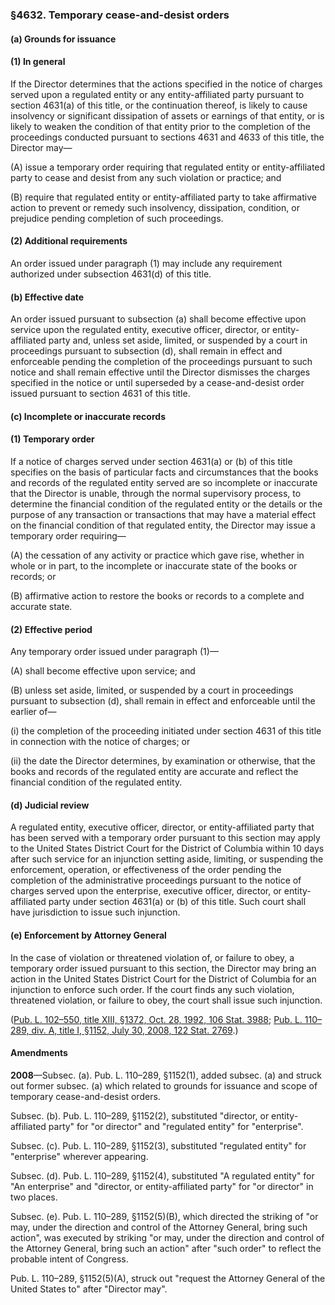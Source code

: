 ### §4632. Temporary cease-and-desist orders ###

[]()

#### (a) Grounds for issuance ####

[]()

#### (1) In general ####

If the Director determines that the actions specified in the notice of charges served upon a regulated entity or any entity-affiliated party pursuant to section 4631(a) of this title, or the continuation thereof, is likely to cause insolvency or significant dissipation of assets or earnings of that entity, or is likely to weaken the condition of that entity prior to the completion of the proceedings conducted pursuant to sections 4631 and 4633 of this title, the Director may—

[]()

(A) issue a temporary order requiring that regulated entity or entity-affiliated party to cease and desist from any such violation or practice; and

[]()

(B) require that regulated entity or entity-affiliated party to take affirmative action to prevent or remedy such insolvency, dissipation, condition, or prejudice pending completion of such proceedings.

[]()

#### (2) Additional requirements ####

An order issued under paragraph (1) may include any requirement authorized under subsection 4631(d) of this title.

[]()

#### (b) Effective date ####

An order issued pursuant to subsection (a) shall become effective upon service upon the regulated entity, executive officer, director, or entity-affiliated party and, unless set aside, limited, or suspended by a court in proceedings pursuant to subsection (d), shall remain in effect and enforceable pending the completion of the proceedings pursuant to such notice and shall remain effective until the Director dismisses the charges specified in the notice or until superseded by a cease-and-desist order issued pursuant to section 4631 of this title.

[]()

#### (c) Incomplete or inaccurate records ####

[]()

#### (1) Temporary order ####

If a notice of charges served under section 4631(a) or (b) of this title specifies on the basis of particular facts and circumstances that the books and records of the regulated entity served are so incomplete or inaccurate that the Director is unable, through the normal supervisory process, to determine the financial condition of the regulated entity or the details or the purpose of any transaction or transactions that may have a material effect on the financial condition of that regulated entity, the Director may issue a temporary order requiring—

[]()

(A) the cessation of any activity or practice which gave rise, whether in whole or in part, to the incomplete or inaccurate state of the books or records; or

[]()

(B) affirmative action to restore the books or records to a complete and accurate state.

[]()

#### (2) Effective period ####

Any temporary order issued under paragraph (1)—

[]()

(A) shall become effective upon service; and

[]()

(B) unless set aside, limited, or suspended by a court in proceedings pursuant to subsection (d), shall remain in effect and enforceable until the earlier of—

[]()

(i) the completion of the proceeding initiated under section 4631 of this title in connection with the notice of charges; or

[]()

(ii) the date the Director determines, by examination or otherwise, that the books and records of the regulated entity are accurate and reflect the financial condition of the regulated entity.

[]()

#### (d) Judicial review ####

A regulated entity, executive officer, director, or entity-affiliated party that has been served with a temporary order pursuant to this section may apply to the United States District Court for the District of Columbia within 10 days after such service for an injunction setting aside, limiting, or suspending the enforcement, operation, or effectiveness of the order pending the completion of the administrative proceedings pursuant to the notice of charges served upon the enterprise, executive officer, director, or entity-affiliated party under section 4631(a) or (b) of this title. Such court shall have jurisdiction to issue such injunction.

[]()

#### (e) Enforcement by Attorney General ####

In the case of violation or threatened violation of, or failure to obey, a temporary order issued pursuant to this section, the Director may bring an action in the United States District Court for the District of Columbia for an injunction to enforce such order. If the court finds any such violation, threatened violation, or failure to obey, the court shall issue such injunction.

([Pub. L. 102–550, title XIII, §1372, Oct. 28, 1992, 106 Stat. 3988](/statviewer.htm?volume=106&page=3988); [Pub. L. 110–289, div. A, title I, §1152, July 30, 2008, 122 Stat. 2769](/statviewer.htm?volume=122&page=2769).)

#### Amendments ####

**2008**—Subsec. (a). Pub. L. 110–289, §1152(1), added subsec. (a) and struck out former subsec. (a) which related to grounds for issuance and scope of temporary cease-and-desist orders.

Subsec. (b). Pub. L. 110–289, §1152(2), substituted "director, or entity-affiliated party" for "or director" and "regulated entity" for "enterprise".

Subsec. (c). Pub. L. 110–289, §1152(3), substituted "regulated entity" for "enterprise" wherever appearing.

Subsec. (d). Pub. L. 110–289, §1152(4), substituted "A regulated entity" for "An enterprise" and "director, or entity-affiliated party" for "or director" in two places.

Subsec. (e). Pub. L. 110–289, §1152(5)(B), which directed the striking of "or may, under the direction and control of the Attorney General, bring such action", was executed by striking "or may, under the direction and control of the Attorney General, bring such an action" after "such order" to reflect the probable intent of Congress.

Pub. L. 110–289, §1152(5)(A), struck out "request the Attorney General of the United States to" after "Director may".